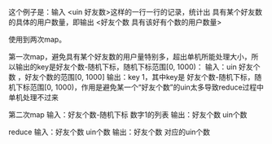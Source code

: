 这个例子是：输入 <uin 好友数>这样的一行一行的记录，统计出 具有某个好友数的具体的用户数量，即输出 <好友个数  具有该好有个数的用户数量>

使用到两次map。


第一次map，避免具有某个好友数的用户量特别多，超出单机所能处理大小，所以输出的key是好友个数-随机下标，随机下标范围[0, 1000)：
输入：uin 好友个数 ，好友个数的范围[0, 1000]
输出：key 1，其中key是 好友个数-随机下标，随机下标范围[0, 1000)，作用是避免某一个“好友个数”的uin太多导致reduce过程中单机处理不过来


第二次map
输入：好友个数-随机下标 数字1的列表
输出：好友个数 uin个数

reduce
输入：好友个数 uin个数
输出：好友个数 对应的uin个数
